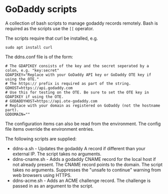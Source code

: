 # GoDaddy scripts

A collection of bash scripts to manage godaddy records remotely.
Bash is required as the scripts use the `[[` operator.

The scripts require that curl be installed, e.g.

    sudo apt install curl

The ddns.conf file is of the form:

    # The GDAPIKEY consists of the key and the secret seperated by a colon, e.g. "key:secret"
    GDAPIKEY="Replace with your GoDaddy API key or GoDaddy OTE key if using the OTE."
    # The https:// prefix is required as part of the string.
    GDHOST=https://api.godaddy.com
    # Use this for testing on the OTE. Be sure to set the OTE key in GDAPIKEY if using the OTE.
    # GODADDYHOST=https://api.ote-godaddy.com
    # Replace with your domain as registered on GoDaddy (not the hostname part).
    GDDOMAIN=""

The configuration items can also be read from the environment. The config file items override the environment entries.

The following scripts are supplied:

* ddns-a.sh - Updates the godaddy A record if different than your external IP.
              The script takes no arguments.
* ddns-cname.sh - Adds a godaddy CNAME record for the local host if not already present.
                The CNAME record points to the domain.  The script takes no arguments.
                Suppresses the "unsafe to continue" warning from web browsers using HTTPS.
* ddns-acme.sh - Adds an ACME challenge record. The challenge is passed in as
                 an argument to the script.
